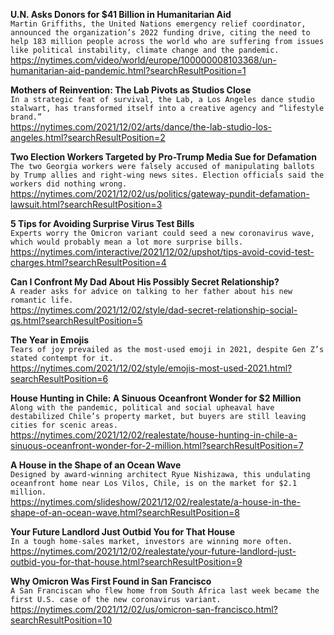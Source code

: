 **U.N. Asks Donors for $41 Billion in Humanitarian Aid**\
`Martin Griffiths, the United Nations emergency relief coordinator, announced the organization’s 2022 funding drive, citing the need to help 183 million people across the world who are suffering from issues like political instability, climate change and the pandemic.`\
https://nytimes.com/video/world/europe/100000008103368/un-humanitarian-aid-pandemic.html?searchResultPosition=1

**Mothers of Reinvention: The Lab Pivots as Studios Close**\
`In a strategic feat of survival, the Lab, a Los Angeles dance studio stalwart, has transformed itself into a creative agency and “lifestyle brand.”`\
https://nytimes.com/2021/12/02/arts/dance/the-lab-studio-los-angeles.html?searchResultPosition=2

**Two Election Workers Targeted by Pro-Trump Media Sue for Defamation**\
`The two Georgia workers were falsely accused of manipulating ballots by Trump allies and right-wing news sites. Election officials said the workers did nothing wrong.`\
https://nytimes.com/2021/12/02/us/politics/gateway-pundit-defamation-lawsuit.html?searchResultPosition=3

**5 Tips for Avoiding Surprise Virus Test Bills**\
`Experts worry the Omicron variant could seed a new coronavirus wave, which would probably mean a lot more surprise bills.`\
https://nytimes.com/interactive/2021/12/02/upshot/tips-avoid-covid-test-charges.html?searchResultPosition=4

**Can I Confront My Dad About His Possibly Secret Relationship?**\
`A reader asks for advice on talking to her father about his new romantic life.`\
https://nytimes.com/2021/12/02/style/dad-secret-relationship-social-qs.html?searchResultPosition=5

**The Year in Emojis**\
`Tears of joy prevailed as the most-used emoji in 2021, despite Gen Z’s stated contempt for it.`\
https://nytimes.com/2021/12/02/style/emojis-most-used-2021.html?searchResultPosition=6

**House Hunting in Chile: A Sinuous Oceanfront Wonder for $2 Million**\
`Along with the pandemic, political and social upheaval have destabilized Chile’s property market, but buyers are still leaving cities for scenic areas.`\
https://nytimes.com/2021/12/02/realestate/house-hunting-in-chile-a-sinuous-oceanfront-wonder-for-2-million.html?searchResultPosition=7

**A House in the Shape of an Ocean Wave**\
`Designed by award-winning architect Ryue Nishizawa, this undulating oceanfront home near Los Vilos, Chile, is on the market for $2.1 million.`\
https://nytimes.com/slideshow/2021/12/02/realestate/a-house-in-the-shape-of-an-ocean-wave.html?searchResultPosition=8

**Your Future Landlord Just Outbid You for That House**\
`In a tough home-sales market, investors are winning more often.`\
https://nytimes.com/2021/12/02/realestate/your-future-landlord-just-outbid-you-for-that-house.html?searchResultPosition=9

**Why Omicron Was First Found in San Francisco**\
`A San Franciscan who flew home from South Africa last week became the first U.S. case of the new coronavirus variant.`\
https://nytimes.com/2021/12/02/us/omicron-san-francisco.html?searchResultPosition=10

